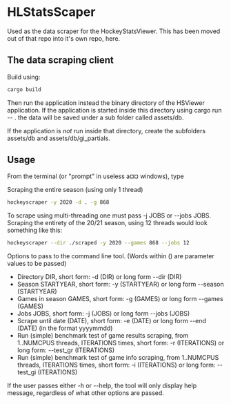 # HLStatsScaper
Used as the data scraper for the HockeyStatsViewer. This has been moved out of that repo into it's own repo, here.

## The data scraping client

Build using:

```bash
cargo build
``` 

Then run the application instead the binary directory of the HSViewer application. If the application is started inside this directory
using cargo run -- . the data will be saved under a sub folder called assets/db.

If the application is *not* run inside that directory, create the subfolders assets/db and assets/db/gi_partials.

## Usage
From the terminal (or "prompt" in useless a¤¤ windows), type

Scraping the entire season (using only 1 thread)
```bash
hockeyscraper -y 2020 -d . -g 868
```

To scrape using multi-threading one must pass -j JOBS or --jobs JOBS. Scraping the entirety of the 20/21 season, using 12 threads
would look something like this:
```bash
hockeyscraper --dir ./scraped -y 2020 --games 868 --jobs 12
``` 

Options to pass to the command line tool. (Words within () are parameter values to be passed)
- Directory DIR, short form: -d (DIR) or long form --dir (DIR)
- Season STARTYEAR, short form: -y (STARTYEAR) or long form --season (STARTYEAR)
- Games in season GAMES, short form: -g (GAMES) or long form --games (GAMES)
- Jobs JOBS, short form: -j (JOBS) or long form --jobs (JOBS)
- Scrape until date (DATE), short form: -e (DATE) or long form --end (DATE) (in the format yyyymmdd)
- Run (simple) benchmark test of game results scraping, from 1..NUMCPUS threads, ITERATIONS times, short form: -r (ITERATIONS) or long form: --test_gr (ITERATIONS)
- Run (simple) benchmark test of game info scraping, from 1..NUMCPUS threads, ITERATIONS times, short form: -i (ITERATIONS) or long form: --test_gi (ITERATIONS)

If the user passes either -h or --help, the tool will only display help message, regardless of what other options are passed.